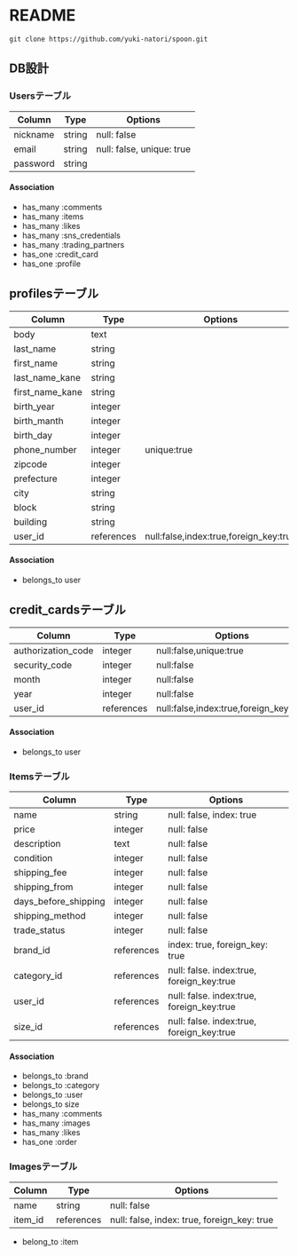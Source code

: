 # README
```
git clone https://github.com/yuki-natori/spoon.git
```


## DB設計
### Usersテーブル
|Column|Type|Options|
|------|----|-------|
|nickname|string|null: false|
|email|string|null: false, unique: true|
|password|string||

#### Association
- has_many :comments
- has_many :items
- has_many :likes
- has_many :sns_credentials
- has_many :trading_partners
- has_one :credit_card
- has_one :profile

## profilesテーブル
|Column|Type|Options|
|------|----|-------|
|body|text||
|last_name|string||
|first_name|string||
|last_name_kane|string||
|first_name_kane|string||
|birth_year|integer||
|birth_manth|integer||
|birth_day|integer||
|phone_number|integer|unique:true|
|zipcode|integer||
|prefecture|integer||
|city|string||
|block|string||
|building|string||
|user_id|references|null:false,index:true,foreign_key:true|

#### Association
- belongs_to user

## credit_cardsテーブル
|Column|Type|Options|
|------|----|-------|
|authorization_code|integer|null:false,unique:true|
|security_code|integer|null:false|
|month|integer|null:false|
|year|integer|null:false|
|user_id|references|null:false,index:true,foreign_key:true|

#### Association
- belongs_to user

### Itemsテーブル
|Column|Type|Options|
|------|----|-------|
|name|string|null: false, index: true|
|price|integer|null: false|
|description|text|null: false|
|condition|integer|null: false|
|shipping_fee|integer|null: false|
|shipping_from|integer|null: false|
|days_before_shipping|integer|null: false|
|shipping_method|integer|null: false|
|trade_status|integer|null: false|
|brand_id|references|index: true, foreign_key: true|
|category_id|references|null: false. index:true, foreign_key:true|
|user_id|references|null: false. index:true, foreign_key:true|
|size_id|references|null: false. index:true, foreign_key:true|

#### Association
- belongs_to :brand
- belongs_to :category
- belongs_to :user
- belongs_to size
- has_many :comments
- has_many :images
- has_many :likes
- has_one :order

### Imagesテーブル
|Column|Type|Options|
|------|----|-------|
|name|string|null: false|
|item_id|references|null: false, index: true, foreign_key: true|

- belong_to :item